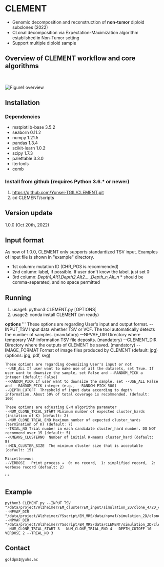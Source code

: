 # CLEMENT
- Genomic decomposition and reconstruction of **non-tumor** diploid subclones (2022)
- CLonal decomposition via Expectation-Maximization algorithm established in Non-Tumor setting
- Support multiple diploid sample

## Overview of CLEMENT workflow and core algorithms
<br/>

![Figure1 overview](https://user-images.githubusercontent.com/56012432/195979886-cd29df09-8291-4150-9001-db7dde5e7567.png)
<br/>

## Installation
### Dependencies
- matplotlib-base 3.5.2
- seaborn 0.11.2
- numpy 1.21.5
- pandas 1.3.4
- scikit-learn 1.0.2
- scipy 1.7.3
- palettable 3.3.0
- itertools
- comb
### Install from github (requires Python 3.6.* or newer)
1. https://github.com/Yonsei-TGIL/CLEMENT.git
2. cd CLEMENT/scripts

## Version update
1.0.0 (Oct 20th, 2022)

## Input format
As now of 1.0.0, CLEMENT only supports standardized TSV input. Examples of input file is shown in "example" directory.
- 1st column:	mutation ID (CHR_POS is recommended)
- 2nd column: label, if possible. If user don't know the label, just set 0
- 3rd column: *Depth1,Alt1,Depth2,Alt2....,Depth_n,Alt_n*    * should be comma-separated, and no space permitted

## Running
1. usage1: python3 CLEMENT.py [OPTIONS]
2. usage2: conda install CLEMENT (on ready)

**options**
'''
	These options are regarding User's input and output format.
	--INPUT_TSV	Input data whether TSV or VCF. The tool automatically detects the number of samples. (mandatory)
	--NPVAF_DIR Directory where temporary VAF information TSV file deposits. (mandatory)
	--CLEMENT_DIR Directory where the outputs of CLEMENT be saved. (mandatory)
	--IMAGE_FORMAT Format of image files produced by CLEMENT (default: jpg)  (options: jpg, pdf, svg)

	These options are regarding downsizing User's input or not
	--USE_ALL If user want to make use of all the datasets, set True. If user want to downsize the sample, set False and --RANDOM_PICK a integer (default: False)
	--RANDOM_PICK If user want to downsize the sample, set --USE_ALL False and --RANDOM_PICK integer (e.g., --RANDOM-PICK 500)
	--DEPTH_CUTOFF	Threshold of input data according to depth information. About 50% of total coverage is recommended. (default: 100)

	These options are adjusting E-M algorithm parameter
	--NUM_CLONE_TRIAL_START Minimum number of expected cluster_hards (initation of K) (default: 2)
	--NUM_CLONE_TRIAL_END Maximum number of expected cluster_hards (termination of K) (default: 7)
	--TRIAL_NO Trial number in each candidate cluster_hard number. DO NOT recommend over 15 (default: 5)
	--KMEANS_CLUSTERNO	Number of initial K-means cluster_hard (default: 8)
	--MIN_CLUSTER_SIZE	The minimum cluster size that is acceptable (default: 15)

	Miscelleneous
	--VERBOSE	Print process →  0: no record,  1: simplified record,  2: verbose record (default: 2)
'''

## Example
	python3 CLEMENT.py --INPUT_TSV "/data/project/Alzheimer/EM_cluster/EM_input/simulation_2D/clone_4/2D_clone4_0.txt" --NPVAF_DIR "/data/project/Alzheimer/YSscript/EM_MRS/data/npvaf/simulation_2D/clone_4/0"   --NPVAF_DIR "/data/project/Alzheimer/YSscript/EM_MRS/data/CLEMENT/simulation_2D/clone_4/0"   --NUM_CLONE_TRIAL_START 3 --NUM_CLONE_TRIAL_END 4 --DEPTH_CUTOFF 10 --VERBOSE 2 --TRIAL_NO 3

## Contact
	goldpm1@yuhs.ac
